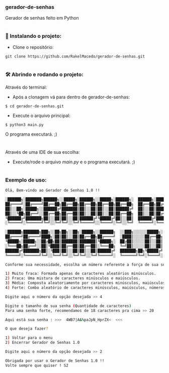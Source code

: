 ### gerador-de-senhas
Gerador de senhas feito em Python

#

### 🔨 Instalando o projeto:

- Clone o repositório:
```
git clone https://github.com/RakelMacedo/gerador-de-senhas.git
```
#

### 🛠️ Abrindo e rodando o projeto:

Através do terminal:

- Após a clonagem vá para dentro de gerador-de-senhas:  
```
$ cd gerador-de-senhas.git
``` 

- Execute o arquivo principal:
```
$ python3 main.py
``` 
O programa executará. ;)

# 

Através de uma IDE de sua escolha:

- Execute/rode o arquivo *main.py* e o programa executará. ;)

#


### Exemplo de uso: 

```bash
Olá, Bem-vindo ao Gerador de Senhas 1.0 !!

░██████╗░███████╗██████╗░░█████╗░██████╗░░█████╗░██████╗░  ██████╗░███████╗
██╔════╝░██╔════╝██╔══██╗██╔══██╗██╔══██╗██╔══██╗██╔══██╗  ██╔══██╗██╔════╝
██║░░██╗░█████╗░░██████╔╝███████║██║░░██║██║░░██║██████╔╝  ██║░░██║█████╗░░
██║░░╚██╗██╔══╝░░██╔══██╗██╔══██║██║░░██║██║░░██║██╔══██╗  ██║░░██║██╔══╝░░
╚██████╔╝███████╗██║░░██║██║░░██║██████╔╝╚█████╔╝██║░░██║  ██████╔╝███████╗
░╚═════╝░╚══════╝╚═╝░░╚═╝╚═╝░░╚═╝╚═════╝░░╚════╝░╚═╝░░╚═╝  ╚═════╝░╚══════╝

░██████╗███████╗███╗░░██╗██╗░░██╗░█████╗░░██████╗  ░░███╗░░░░░░█████╗░
██╔════╝██╔════╝████╗░██║██║░░██║██╔══██╗██╔════╝  ░████║░░░░░██╔══██╗
╚█████╗░█████╗░░██╔██╗██║███████║███████║╚█████╗░  ██╔██║░░░░░██║░░██║
░╚═══██╗██╔══╝░░██║╚████║██╔══██║██╔══██║░╚═══██╗  ╚═╝██║░░░░░██║░░██║
██████╔╝███████╗██║░╚███║██║░░██║██║░░██║██████╔╝  ███████╗██╗╚█████╔╝
╚═════╝░╚══════╝╚═╝░░╚══╝╚═╝░░╚═╝╚═╝░░╚═╝╚═════╝░  ╚══════╝╚═╝░╚════╝░

Conforme sua necessidade, escolha um número referente a força de sua senha.

1) Muito fraca: Formada apenas de caracteres aleatórios minúsculos.
2) Fraca: Uma mistura de caracteres minúsculos e maiúsculos.
3) Média: Composta aleatoriamente por caracteres minúsculos, maiúsculos e números.
4) Forte: Combo aleatório de caracteres minúsculos, maiúsculos, números e símbolos.

Digite aqui o número da opção desejada >> 4
```

```bash
Digite o tamanho de sua senha (Quantidade de caracteres)
Para uma senha forte, recomendamos de 18 caracteres pra cima >> 20
```

```bash
Aqui está sua senha : >>>  4WB7|A&%paJpN_HprZX<  <<<

O que deseja fazer?

1) Voltar para o menu
2) Encerrar Gerador de Senhas 1.0

Digite aqui o número da opção desejada >> 2
```

```bash
Obrigada por usar o Gerador de Senhas 1.0 !!
Volte sempre que quiser ! S2
```
